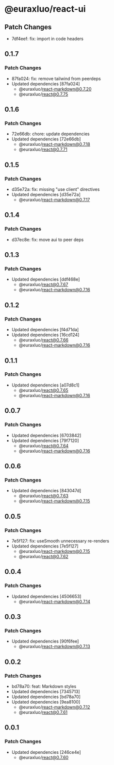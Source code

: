 # @euraxluo/react-ui

## Patch Changes

- 7df4eef: fix: import in code headers

## 0.1.7

### Patch Changes

- 87fa024: fix: remove tailwind from peerdeps
- Updated dependencies [87fa024]
  - @euraxluo/react-markdown@0.7.20
  - @euraxluo/react@0.7.75

## 0.1.6

### Patch Changes

- 72e66db: chore: update dependencies
- Updated dependencies [72e66db]
  - @euraxluo/react-markdown@0.7.18
  - @euraxluo/react@0.7.71

## 0.1.5

### Patch Changes

- d35e72a: fix: missing "use client" directives
- Updated dependencies [d35e72a]
  - @euraxluo/react-markdown@0.7.17

## 0.1.4

### Patch Changes

- d37ec8e: fix: move aui to peer deps

## 0.1.3

### Patch Changes

- Updated dependencies [ddf468e]
  - @euraxluo/react@0.7.67
  - @euraxluo/react-markdown@0.7.16

## 0.1.2

### Patch Changes

- Updated dependencies [f4d71da]
- Updated dependencies [16cd124]
  - @euraxluo/react@0.7.66
  - @euraxluo/react-markdown@0.7.16

## 0.1.1

### Patch Changes

- Updated dependencies [a07d8c1]
  - @euraxluo/react@0.7.65
  - @euraxluo/react-markdown@0.7.16

## 0.0.7

### Patch Changes

- Updated dependencies [6703842]
- Updated dependencies [79f7120]
  - @euraxluo/react@0.7.64
  - @euraxluo/react-markdown@0.7.16

## 0.0.6

### Patch Changes

- Updated dependencies [843047d]
  - @euraxluo/react@0.7.63
  - @euraxluo/react-markdown@0.7.15

## 0.0.5

### Patch Changes

- 7e5f127: fix: useSmooth unnecessary re-renders
- Updated dependencies [7e5f127]
  - @euraxluo/react-markdown@0.7.15
  - @euraxluo/react@0.7.62

## 0.0.4

### Patch Changes

- Updated dependencies [4506653]
  - @euraxluo/react-markdown@0.7.14

## 0.0.3

### Patch Changes

- Updated dependencies [90f6fee]
  - @euraxluo/react-markdown@0.7.13

## 0.0.2

### Patch Changes

- bd78a70: feat: Markdown styles
- Updated dependencies [7345713]
- Updated dependencies [bd78a70]
- Updated dependencies [9ea8100]
  - @euraxluo/react-markdown@0.7.12
  - @euraxluo/react@0.7.61

## 0.0.1

### Patch Changes

- Updated dependencies [246ce4e]
  - @euraxluo/react@0.7.60
